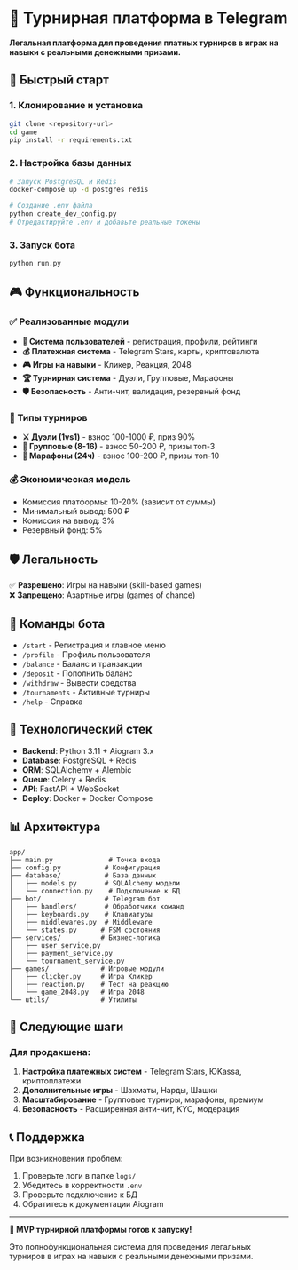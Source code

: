 # 🎯 Турнирная платформа в Telegram

**Легальная платформа для проведения платных турниров в играх на навыки с реальными денежными призами.**

## 🚀 Быстрый старт

### 1. Клонирование и установка
```bash
git clone <repository-url>
cd game
pip install -r requirements.txt
```

### 2. Настройка базы данных
```bash
# Запуск PostgreSQL и Redis
docker-compose up -d postgres redis

# Создание .env файла
python create_dev_config.py
# Отредактируйте .env и добавьте реальные токены
```

### 3. Запуск бота
```bash
python run.py
```

## 🎮 Функциональность

### ✅ Реализованные модули

- **👤 Система пользователей** - регистрация, профили, рейтинги
- **💰 Платежная система** - Telegram Stars, карты, криптовалюта
- **🎮 Игры на навыки** - Кликер, Реакция, 2048
- **🏆 Турнирная система** - Дуэли, Групповые, Марафоны
- **🛡️ Безопасность** - Анти-чит, валидация, резервный фонд

### 🎯 Типы турниров

- **⚔️ Дуэли (1vs1)** - взнос 100-1000 ₽, приз 90%
- **👥 Групповые (8-16)** - взнос 50-200 ₽, призы топ-3  
- **🏃 Марафоны (24ч)** - взнос 100-200 ₽, призы топ-10

### 💰 Экономическая модель

- Комиссия платформы: 10-20% (зависит от суммы)
- Минимальный вывод: 500 ₽
- Комиссия на вывод: 3%
- Резервный фонд: 5%

## 🛡️ Легальность

✅ **Разрешено**: Игры на навыки (skill-based games)  
❌ **Запрещено**: Азартные игры (games of chance)

## 📱 Команды бота

- `/start` - Регистрация и главное меню
- `/profile` - Профиль пользователя  
- `/balance` - Баланс и транзакции
- `/deposit` - Пополнить баланс
- `/withdraw` - Вывести средства
- `/tournaments` - Активные турниры
- `/help` - Справка

## 🔧 Технологический стек

- **Backend**: Python 3.11 + Aiogram 3.x
- **Database**: PostgreSQL + Redis
- **ORM**: SQLAlchemy + Alembic
- **Queue**: Celery + Redis
- **API**: FastAPI + WebSocket
- **Deploy**: Docker + Docker Compose

## 📊 Архитектура

```
app/
├── main.py              # Точка входа
├── config.py           # Конфигурация
├── database/           # База данных
│   ├── models.py       # SQLAlchemy модели
│   └── connection.py    # Подключение к БД
├── bot/                # Telegram бот
│   ├── handlers/       # Обработчики команд
│   ├── keyboards.py    # Клавиатуры
│   ├── middlewares.py  # Middleware
│   └── states.py      # FSM состояния
├── services/          # Бизнес-логика
│   ├── user_service.py
│   ├── payment_service.py
│   └── tournament_service.py
├── games/             # Игровые модули
│   ├── clicker.py     # Игра Кликер
│   ├── reaction.py    # Тест на реакцию
│   └── game_2048.py   # Игра 2048
└── utils/             # Утилиты
```

## 🔄 Следующие шаги

### Для продакшена:
1. **Настройка платежных систем** - Telegram Stars, ЮKassa, криптоплатежи
2. **Дополнительные игры** - Шахматы, Нарды, Шашки
3. **Масштабирование** - Групповые турниры, марафоны, премиум
4. **Безопасность** - Расширенная анти-чит, KYC, модерация

## 📞 Поддержка

При возникновении проблем:
1. Проверьте логи в папке `logs/`
2. Убедитесь в корректности `.env`
3. Проверьте подключение к БД
4. Обратитесь к документации Aiogram

---

**🎉 MVP турнирной платформы готов к запуску!**

Это полнофункциональная система для проведения легальных турниров в играх на навыки с реальными денежными призами.

